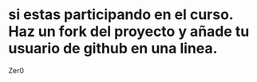 # si estas participando en el curso. Haz un fork del proyecto y añade tu usuario de github en una linea.

Zer0